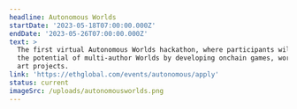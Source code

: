```yaml
---
headline: Autonomous Worlds
startDate: '2023-05-18T07:00:00.000Z'
endDate: '2023-05-26T07:00:00.000Z'
text: >
  The first virtual Autonomous Worlds hackathon, where participants will explore
  the potential of multi-author Worlds by developing onchain games, worlds, and
  art projects.
link: 'https://ethglobal.com/events/autonomous/apply'
status: current
imageSrc: /uploads/autonomousworlds.png
---
```





